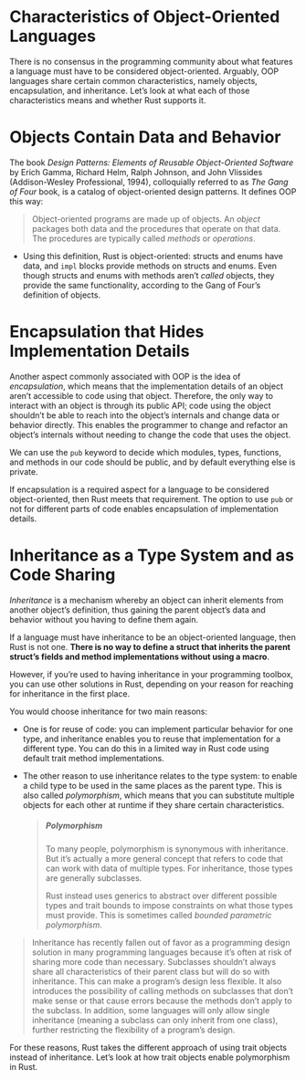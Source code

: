 # Characteristics of Object-Oriented Languages

There is no consensus in the programming community about what features a language must have to be considered object-oriented. Arguably, OOP languages share certain common characteristics, namely objects, encapsulation, and inheritance. Let’s look at what each of those characteristics means and whether Rust supports it.

# Objects Contain Data and Behavior

The book *Design Patterns: Elements of Reusable Object-Oriented Software* by Erich Gamma, Richard Helm, Ralph Johnson, and John Vlissides (Addison-Wesley Professional, 1994), colloquially referred to as *The Gang of Four* book, is a catalog of object-oriented design patterns. It defines OOP this way:

> Object-oriented programs are made up of objects. An *object* packages both data and the procedures that operate on that data. The procedures are typically called *methods* or *operations*.

* Using this definition, Rust is object-oriented: structs and enums have data, and `impl` blocks provide methods on structs and enums. Even though structs and enums with methods aren’t *called* objects, they provide the same functionality, according to the Gang of Four’s definition of objects.

# Encapsulation that Hides Implementation Details

Another aspect commonly associated with OOP is the idea of *encapsulation*, which means that the implementation details of an object aren’t accessible to code using that object. Therefore, the only way to interact with an object is through its public API; code using the object shouldn’t be able to reach into the object’s internals and change data or behavior directly. This enables the programmer to change and refactor an object’s internals without needing to change the code that uses the object.

We can use the `pub` keyword to decide which modules, types, functions, and methods in our code should be public, and by default everything else is private.

If encapsulation is a required aspect for a language to be considered object-oriented, then Rust meets that requirement. The option to use `pub` or not for different parts of code enables encapsulation of implementation details.

# Inheritance as a Type System and as Code Sharing

*Inheritance* is a mechanism whereby an object can inherit elements from another object’s definition, thus gaining the parent object’s data and behavior without you having to define them again.

If a language must have inheritance to be an object-oriented language, then Rust is not one. **There is no way to define a struct that inherits the parent struct’s fields and method implementations without using a macro**.

However, if you’re used to having inheritance in your programming toolbox, you can use other solutions in Rust, depending on your reason for reaching for inheritance in the first place.

You would choose inheritance for two main reasons:

* One is for reuse of code: you can implement particular behavior for one type, and inheritance enables you to reuse that implementation for a different type. You can do this in a limited way in Rust code using default trait method implementations.

* The other reason to use inheritance relates to the type system: to enable a child type to be used in the same places as the parent type. This is also called *polymorphism*, which means that you can substitute multiple objects for each other at runtime if they share certain characteristics.

    > ##### Polymorphism
    >
    > To many people, polymorphism is synonymous with inheritance. But it’s actually a more general concept that refers to code that can work with data of multiple types. For inheritance, those types are generally subclasses.
    >
    > Rust instead uses generics to abstract over different possible types and trait bounds to impose constraints on what those types must provide. This is sometimes called *bounded parametric polymorphism*.

> Inheritance has recently fallen out of favor as a programming design solution in many programming languages because it’s often at risk of sharing more code than necessary. Subclasses shouldn’t always share all characteristics of their parent class but will do so with inheritance. This can make a program’s design less flexible. It also introduces the possibility of calling methods on subclasses that don’t make sense or that cause errors because the methods don’t apply to the subclass. In addition, some languages will only allow single inheritance (meaning a subclass can only inherit from one class), further restricting the flexibility of a program’s design.

For these reasons, Rust takes the different approach of using trait objects instead of inheritance. Let’s look at how trait objects enable polymorphism in Rust.
